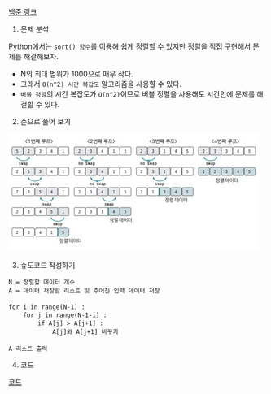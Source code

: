 [백준 링크](https://www.acmicpc.net/problem/2750)

1. 문제 분석 

Python에서는 `sort() 함수`를 이용해 쉽게 정렬할 수 있지만 정렬을 직접 구현해서 문제를 해결해보자. 

- N의 최대 범위가 1000으로 매우 작다.
- 그래서 `O(n^2) 시간 복잡도` 알고리즘을 사용할 수 있다. 
- `버블 정렬`의 시간 복잡도가 `O(n^2)`이므로 버블 정렬을 사용해도 시간안에 문제를 해결할 수 있다. 

2. 손으로 풀어 보기 

![그림](../image/015_수정렬하기1.jpg)

3. 슈도코드 작성하기 

``` 
N = 정렬할 데이터 개수 
A = 데이터 저장할 리스트 및 주어진 입력 데이터 저장 

for i in range(N-1) : 
    for j in range(N-1-i) : 
        if A[j] > A[j+1] : 
            A[j]와 A[j+1] 바꾸기

A 리스트 출력 
```

4. 코드 

[코드](../code/015_수정렬하기1.py)